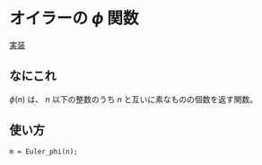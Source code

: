 # オイラーの $\phi$ 関数
[実装](https://github.com/Oxojo/Oxojo-Library/blob/main/Math/Euler_phi.cpp)

## なにこれ
$\phi(n)$ は、 $n$ 以下の整数のうち $n$ と互いに素なものの個数を返す関数。

## 使い方
```
m = Euler_phi(n);
```
